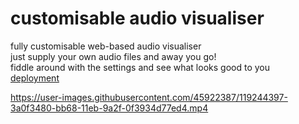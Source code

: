 # customisable audio visualiser
fully customisable web-based audio visualiser\
just supply your own audio files and away you go!\
fiddle around with the settings and see what looks good to you\
[deployment](https://elliotsemicolon.github.io/custom-visualiser/)

https://user-images.githubusercontent.com/45922387/119244397-3a0f3480-bb68-11eb-9a2f-0f3934d77ed4.mp4
